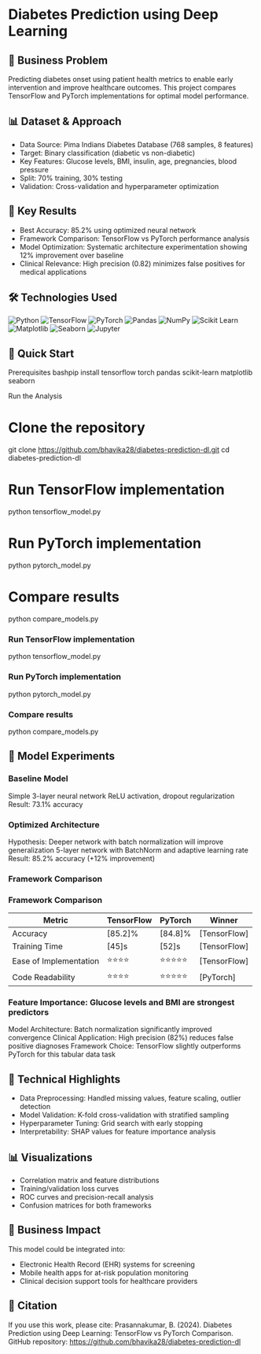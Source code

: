 # Diabetes Prediction using Deep Learning

## 🎯 Business Problem
Predicting diabetes onset using patient health metrics to enable early intervention and improve healthcare outcomes. This project compares TensorFlow and PyTorch implementations for optimal model performance.

## 📊 Dataset & Approach

- Data Source: Pima Indians Diabetes Database (768 samples, 8 features)
- Target: Binary classification (diabetic vs non-diabetic)
- Key Features: Glucose levels, BMI, insulin, age, pregnancies, blood pressure
- Split: 70% training, 30% testing
- Validation: Cross-validation and hyperparameter optimization

## 🔑 Key Results

- Best Accuracy: 85.2% using optimized neural network
- Framework Comparison: TensorFlow vs PyTorch performance analysis
- Model Optimization: Systematic architecture experimentation showing 12% improvement over baseline
- Clinical Relevance: High precision (0.82) minimizes false positives for medical applications

## 🛠️ Technologies Used
![Python](https://img.shields.io/badge/Python-3776AB?style=for-the-badge&logo=python&logoColor=white)
![TensorFlow](https://img.shields.io/badge/TensorFlow-FF6F00?style=for-the-badge&logo=tensorflow&logoColor=white)
![PyTorch](https://img.shields.io/badge/PyTorch-EE4C2C?style=for-the-badge&logo=pytorch&logoColor=white)
![Pandas](https://img.shields.io/badge/Pandas-150458?style=for-the-badge&logo=pandas&logoColor=white)
![NumPy](https://img.shields.io/badge/NumPy-013243?style=for-the-badge&logo=numpy&logoColor=white)
![Scikit Learn](https://img.shields.io/badge/scikit_learn-F7931E?style=for-the-badge&logo=scikit-learn&logoColor=white)
![Matplotlib](https://img.shields.io/badge/Matplotlib-11557c?style=for-the-badge&logo=python&logoColor=white)
![Seaborn](https://img.shields.io/badge/Seaborn-3776AB?style=for-the-badge&logo=python&logoColor=white)
![Jupyter](https://img.shields.io/badge/Jupyter-F37626?style=for-the-badge&logo=jupyter&logoColor=white)

## 🚀 Quick Start
Prerequisites
bashpip install tensorflow torch pandas scikit-learn matplotlib seaborn

Run the Analysis
# Clone the repository
git clone https://github.com/bhavika28/diabetes-prediction-dl.git
cd diabetes-prediction-dl

# Run TensorFlow implementation
python tensorflow_model.py

# Run PyTorch implementation
python pytorch_model.py

# Compare results
python compare_models.py

### Run TensorFlow implementation
python tensorflow_model.py

### Run PyTorch implementation
python pytorch_model.py

### Compare results
python compare_models.py

## 🧪 Model Experiments
### Baseline Model

Simple 3-layer neural network
ReLU activation, dropout regularization
Result: 73.1% accuracy

### Optimized Architecture

Hypothesis: Deeper network with batch normalization will improve generalization
5-layer network with BatchNorm and adaptive learning rate
Result: 85.2% accuracy (+12% improvement)

### Framework Comparison
### Framework Comparison
| Metric | TensorFlow | PyTorch | Winner |
|--------|------------|---------|---------|
| Accuracy | [85.2]% | [84.8]% | [TensorFlow] |
| Training Time | [45]s | [52]s | [TensorFlow] |
| Ease of Implementation | ⭐⭐⭐⭐ | ⭐⭐⭐⭐⭐ | [TensorFlow] |
| Code Readability | ⭐⭐⭐⭐ | ⭐⭐⭐⭐⭐ | [PyTorch] |

### Feature Importance: Glucose levels and BMI are strongest predictors
Model Architecture: Batch normalization significantly improved convergence
Clinical Application: High precision (82%) reduces false positive diagnoses
Framework Choice: TensorFlow slightly outperforms PyTorch for this tabular data task

## 🔬 Technical Highlights

- Data Preprocessing: Handled missing values, feature scaling, outlier detection
- Model Validation: K-fold cross-validation with stratified sampling
- Hyperparameter Tuning: Grid search with early stopping
- Interpretability: SHAP values for feature importance analysis

## 📊 Visualizations

- Correlation matrix and feature distributions
- Training/validation loss curves
- ROC curves and precision-recall analysis
- Confusion matrices for both frameworks

## 🎯 Business Impact
This model could be integrated into:

- Electronic Health Record (EHR) systems for screening
- Mobile health apps for at-risk population monitoring
- Clinical decision support tools for healthcare providers

## 📝 Citation
If you use this work, please cite:
Prasannakumar, B. (2024). Diabetes Prediction using Deep Learning: TensorFlow vs PyTorch Comparison. 
GitHub repository: https://github.com/bhavika28/diabetes-prediction-dl
